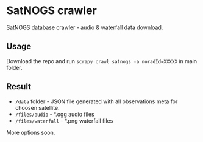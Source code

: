 # SatNOGS crawler
SatNOGS database crawler - audio &amp; waterfall data download.

## Usage
Download the repo and run `scrapy crawl satnogs -a noradId=XXXXX` in main folder. 

## Result
- `/data` folder - JSON file generated with all observations meta for choosen satellite.
- `/files/audio` - *.ogg audio files
- `/files/waterfall` - *.png waterfall files

More options soon.
